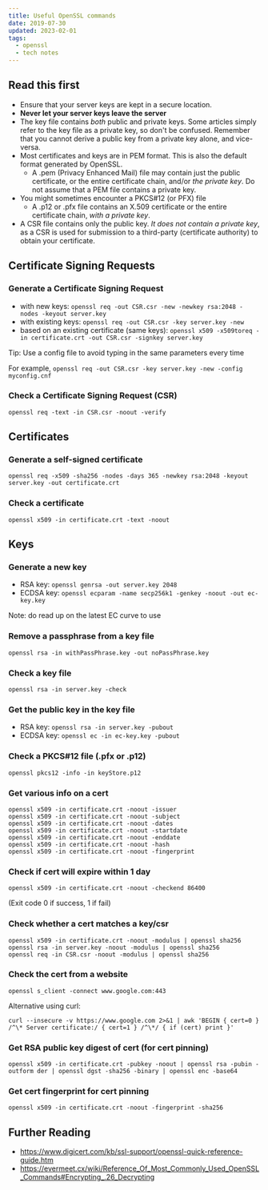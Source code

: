 ```yaml
---
title: Useful OpenSSL commands
date: 2019-07-30
updated: 2023-02-01
tags:
  - openssl
  - tech notes
---
```


## Read this first

- Ensure that your server keys are kept in a secure location.
- **Never let your server keys leave the server**
- The key file contains *both* public and private keys. Some articles simply refer to the key file as a private key, so don't be confused. Remember that you cannot derive a public key from a private key alone, and vice-versa.
- Most certificates and keys are in PEM format. This is also the default format generated by OpenSSL.
  - A .pem (Privacy Enhanced Mail) file may contain just the public certificate, or the entire certificate chain, and/or *the private key*. Do not assume that a PEM file contains a private key.
- You might sometimes encounter a PKCS#12 (or PFX) file
  - A .p12 or .pfx file contains an X.509 certificate or the entire certificate chain, *with a private key*.
- A CSR file contains only the public key. *It does not contain a private key*, as a CSR is used for submission to a third-party (certificate authority) to obtain your certificate.


## Certificate Signing Requests

### Generate a Certificate Signing Request

- with new keys: `openssl req -out CSR.csr -new -newkey rsa:2048 -nodes -keyout server.key`
- with existing keys: `openssl req -out CSR.csr -key server.key -new`
- based on an existing certificate (same keys): `openssl x509 -x509toreq -in certificate.crt -out CSR.csr -signkey server.key`

Tip: Use a config file to avoid typing in the same parameters every time

For example, `openssl req -out CSR.csr -key server.key -new -config myconfig.cnf`

### Check a Certificate Signing Request (CSR)
`openssl req -text -in CSR.csr -noout -verify `


## Certificates

### Generate a self-signed certificate
`openssl req -x509 -sha256 -nodes -days 365 -newkey rsa:2048 -keyout server.key -out certificate.crt`

### Check a certificate
`openssl x509 -in certificate.crt -text -noout`


## Keys

### Generate a new key
- RSA key: `openssl genrsa -out server.key 2048`
- ECDSA key: `openssl ecparam -name secp256k1 -genkey -noout -out ec-key.key`

Note: do read up on the latest EC curve to use

### Remove a passphrase from a key file
`openssl rsa -in withPassPhrase.key -out noPassPhrase.key`

### Check a key file
`openssl rsa -in server.key -check`

### Get the public key in the key file
- RSA key: `openssl rsa -in server.key -pubout`
- ECDSA key: `openssl ec -in ec-key.key -pubout`

### Check a PKCS#12 file (.pfx or .p12)
`openssl pkcs12 -info -in keyStore.p12`

### Get various info on a cert
```
openssl x509 -in certificate.crt -noout -issuer
openssl x509 -in certificate.crt -noout -subject
openssl x509 -in certificate.crt -noout -dates
openssl x509 -in certificate.crt -noout -startdate
openssl x509 -in certificate.crt -noout -enddate
openssl x509 -in certificate.crt -noout -hash
openssl x509 -in certificate.crt -noout -fingerprint
```

### Check if cert will expire within 1 day
`openssl x509 -in certificate.crt -noout -checkend 86400`

(Exit code 0 if success, 1 if fail)

### Check whether a cert matches a key/csr
```
openssl x509 -in certificate.crt -noout -modulus | openssl sha256
openssl rsa -in server.key -noout -modulus | openssl sha256
openssl req -in CSR.csr -noout -modulus | openssl sha256
```


### Check the cert from a website
```
openssl s_client -connect www.google.com:443
```

Alternative using curl:
```
curl --insecure -v https://www.google.com 2>&1 | awk 'BEGIN { cert=0 } /^\* Server certificate:/ { cert=1 } /^\*/ { if (cert) print }'
```

### Get RSA public key digest of cert (for cert pinning)
```
openssl x509 -in certificate.crt -pubkey -noout | openssl rsa -pubin -outform der | openssl dgst -sha256 -binary | openssl enc -base64
```

### Get cert fingerprint for cert pinning
`openssl x509 -in certificate.crt -noout -fingerprint -sha256`


## Further Reading

- https://www.digicert.com/kb/ssl-support/openssl-quick-reference-guide.htm
- https://evermeet.cx/wiki/Reference_Of_Most_Commonly_Used_OpenSSL_Commands#Encrypting_.26_Decrypting
